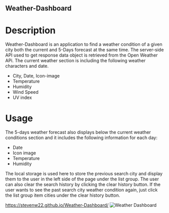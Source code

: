 ## Weather-Dashboard

# Description

Weather-Dashboard is an application to find a weather condition of a given city both the current and 5-Days forecast at the same time. The server-side API used to get response data object is retrieved from the Open Weather APi. The current weather section is including the following weather characters and date.

* City, Date, Icon-image
* Temperature
* Humidity
* Wind Speed
* UV index

# Usage
The 5-days weather forecast also displays below the current weather conditions section and it includes the following information for each day:

* Date
* Icon image
* Temperature
* Humidity

The local storage is used here to store the previous search city and display them to the user in the left side of the page under the list group. The user can also clear the search history by clicking the clear history button. If the user wants to see the past search city weather condition again, just click the list group item cities under the clear history button.


https://stevenw22.github.io/Weather-Dashboard/
![Weather Dashboard](https://user-images.githubusercontent.com/112358173/204111422-fa407e01-18e8-4af4-8163-0f170a0dc054.png)